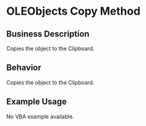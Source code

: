 # OLEObjects Copy Method

## Business Description
Copies the object to the Clipboard.

## Behavior
Copies the object to the Clipboard.

## Example Usage
No VBA example available.